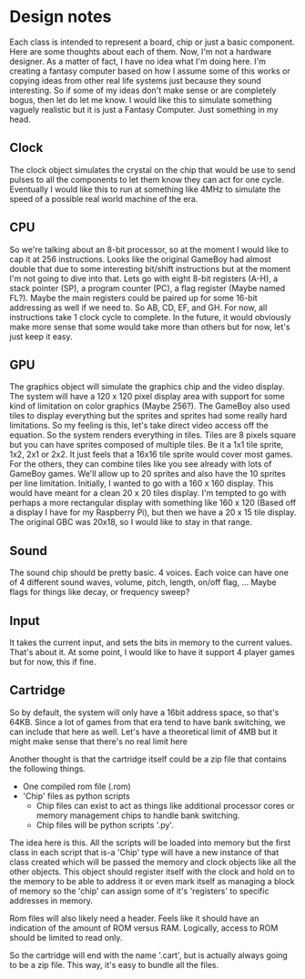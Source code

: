 # Design notes

Each class is intended to represent a board, chip or just a basic component.
Here are some thoughts about each of them.  Now, I'm not a hardware designer.
As a matter of fact, I have no idea what I'm doing here.  I'm creating a fantasy
computer based on how I assume some of this works or copying ideas from other
real life systems just because they sound interesting. So if some of my ideas
don't make sense or are completely bogus, then let do let me know. I would like
this to simulate something vaguely realistic but it is just a Fantasy Computer.
Just something in my head.

## Clock

The clock object simulates the crystal on the chip that would be use to send
pulses to all the components to let them know they can act for one cycle.
Eventually I would like this to run at something like 4MHz to simulate the speed
of a possible real world machine of the era.

## CPU

So we're talking about an 8-bit processor, so at the moment I would like to cap
it at 256 instructions.  Looks like the original GameBoy had almost double that
due to some interesting bit/shift instructions but at the moment I'm not going
to dive into that.  Lets go with eight 8-bit registers (A-H), a stack pointer
(SP), a program counter (PC), a flag register (Maybe named FL?).  Maybe the main
registers could be paired up for some 16-bit addressing as well if we need to.
So AB, CD, EF, and GH.  For now, all instructions take 1 clock cycle to
complete.  In the future, it would obviously make more sense that some would
take more than others but for now, let's just keep it easy.

## GPU

The graphics object will simulate the graphics chip and the video display.  The
system will have a 120 x 120 pixel display area with support for some kind of
limitation on color graphics (Maybe 256?).  The GameBoy also used tiles to
display everything but the sprites and sprites had some really hard limitations.
So my feeling is this, let's take direct video access off the equation.  So the
system renders everything in tiles.  Tiles are 8 pixels square but you can have
sprites composed of multiple tiles.  Be it a 1x1 tile sprite, 1x2, 2x1 or 2x2.
It just feels that a 16x16 tile sprite would cover most games.  For the others,
they can combine tiles like you see already with lots of GameBoy games.  We'll
allow up to 20 sprites and also have the 10 sprites per line limitation.
Initially, I wanted to go with a 160 x 160 display.  This would have meant for a
clean 20 x 20 tiles display.  I'm tempted to go with perhaps a more rectangular
display with something like 160 x 120 (Based off a display I have for my
Raspberry Pi), but then we have a 20 x 15 tile display.  The original GBC was
20x18, so I would like to stay in that range.

## Sound

The sound chip should be pretty basic. 4 voices.  Each voice can have one of 4
different sound waves, volume, pitch, length, on/off flag, ... Maybe flags for
things like decay, or frequency sweep?

## Input

It takes the current input, and sets the bits in memory to the current values.
That's about it.  At some point, I would like to have it support 4 player games
but for now, this if fine.

## Cartridge

So by default, the system will only have a 16bit address space, so that's 64KB.
Since a lot of games from that era tend to have bank switching, we can include
that here as well.  Let's have a theoretical limit of 4MB but it might make
sense that there's no real limit here

Another thought is that the cartridge itself could be a zip file that contains
the following things.

* One compiled rom file (.rom)
* 'Chip' files as python scripts
    * Chip files can exist to act as things like additional processor cores or
    memory management chips to handle bank switching.
    * Chip files will be python scripts '.py'.  

The idea here is this. All the scripts will be loaded into memory but the first
class in each script that is-a 'Chip' type will have a new instance of that
class created which will be passed the memory and clock objects like all the
other objects. This object should register itself with the clock and hold on to
the memory to be able to address it or even mark itself as managing a block of
memory so the 'chip' can assign some of it's 'registers' to specific addresses
in memory.

Rom files will also likely need a header.  Feels like it should have an indication
of the amount of ROM versus RAM.  Logically, access to ROM should be limited to
read only.

So the cartridge will end with the name '.cart', but is actually always going to
be a zip file.  This way, it's easy to bundle all the files.